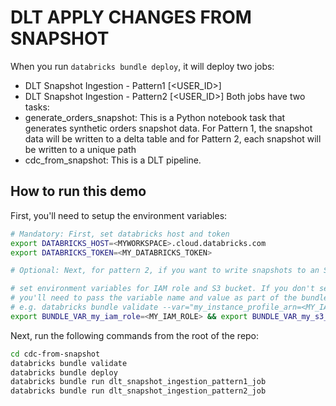 # DLT APPLY CHANGES FROM SNAPSHOT
When you run `databricks bundle deploy`, it will deploy two jobs:
* DLT Snapshot Ingestion - Pattern1 [<USER_ID>]
* DLT Snapshot Ingestion - Pattern2 [<USER_ID>]
Both jobs have two tasks:
* generate_orders_snapshot: This is a Python notebook task that generates synthetic orders snapshot data. For Pattern 1, the snapshot data will be written to a delta table and for Pattern 2, each snapshot will be written to a unique path
* cdc_from_snapshot: This is a DLT pipeline. 


## How to run this demo
First, you'll need to setup the environment variables:
```bash
# Mandatory: First, set databricks host and token
export DATABRICKS_HOST=<MYWORKSPACE>.cloud.databricks.com
export DATABRICKS_TOKEN=<MY_DATABRICKS_TOKEN>

# Optional: Next, for pattern 2, if you want to write snapshots to an S3 bucket, then, you'll need to set the following additional environment variables. By default, it will write to a DBFS path in which case, you don't need to set these environment variables.

# set environment variables for IAM role and S3 bucket. If you don't set environment variables, 
# you'll need to pass the variable name and value as part of the bundle deploy command.
# e.g. databricks bundle validate --var="my_instance_profile_arn=<MY_IAM_ROLE>"
export BUNDLE_VAR_my_iam_role=<MY_IAM_ROLE> && export BUNDLE_VAR_my_s3_bucket=<MY_S3_BUCKET>

```
Next, run the following commands from the root of the repo:
```bash
cd cdc-from-snapshot
databricks bundle validate
databricks bundle deploy
databricks bundle run dlt_snapshot_ingestion_pattern1_job
databricks bundle run dlt_snapshot_ingestion_pattern2_job
```